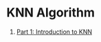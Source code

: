 # KNN Algorithm

1. [Part 1: Introduction to KNN](https://walidhadri.medium.com/k-nearest-neighbors-part-1-introduction-a67cfdd601a7)
